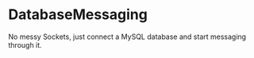 # DatabaseMessaging

No messy Sockets, just connect a MySQL database and start messaging through it.
